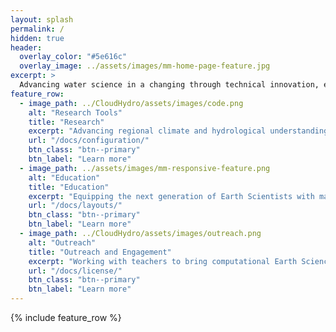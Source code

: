 ```yaml
---
layout: splash
permalink: /
hidden: true
header:
  overlay_color: "#5e616c"
  overlay_image: ../assets/images/mm-home-page-feature.jpg
excerpt: > 
  Advancing water science in a changing through technical innovation, education, and outreach.
feature_row:
  - image_path: ../CloudHydro/assets/images/code.png
    alt: "Research Tools"
    title: "Research"
    excerpt: "Advancing regional climate and hydrological understanding through cloud computing."
    url: "/docs/configuration/"
    btn_class: "btn--primary"
    btn_label: "Learn more"
  - image_path: ../assets/images/mm-responsive-feature.png
    alt: "Education"
    title: "Education"
    excerpt: "Equipping the next generation of Earth Scientists with marketable cloud-computing skills."
    url: "/docs/layouts/"
    btn_class: "btn--primary"
    btn_label: "Learn more"
  - image_path: ../CloudHydro/assets/images/outreach.png
    alt: "Outreach"
    title: "Outreach and Engagement"
    excerpt: "Working with teachers to bring computational Earth Science to the classroom!"
    url: "/docs/license/"
    btn_class: "btn--primary"
    btn_label: "Learn more"      
---
```


{% include feature_row %}
